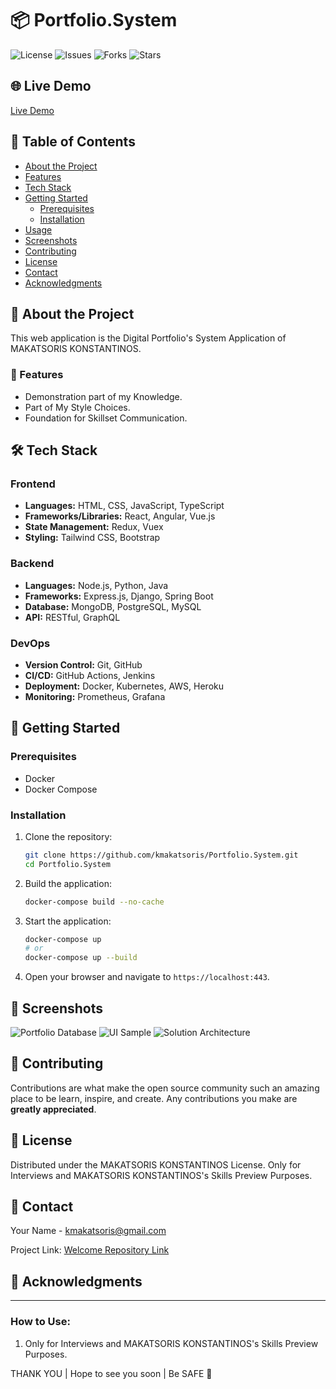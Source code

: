 # 📦 Portfolio.System

![License](https://github.com/kmakatsoris/Portfolio.System)
![Issues](https://github.com/kmakatsoris/Portfolio.System)
![Forks](https://github.com/kmakatsoris/Portfolio.System)
![Stars](https://github.com/kmakatsoris/Portfolio.System)

## 🌐 Live Demo
[Live Demo](https://kmakatsoris.com/)

## 📝 Table of Contents
- [About the Project](#about-the-project)
- [Features](#features)
- [Tech Stack](#tech-stack)
- [Getting Started](#getting-started)
  - [Prerequisites](#prerequisites)
  - [Installation](#installation)
- [Usage](#usage)
- [Screenshots](#screenshots)
- [Contributing](#contributing)
- [License](#license)
- [Contact](#contact)
- [Acknowledgments](#acknowledgments)

## 📖 About the Project

This web application is the Digital Portfolio's System Application of MAKATSORIS KONSTANTINOS. 

### 🎯 Features
- Demonstration part of my Knowledge.
- Part of My Style Choices.
- Foundation for Skillset Communication.

## 🛠 Tech Stack

### **Frontend**
- **Languages:** HTML, CSS, JavaScript, TypeScript
- **Frameworks/Libraries:** React, Angular, Vue.js
- **State Management:** Redux, Vuex
- **Styling:** Tailwind CSS, Bootstrap

### **Backend**
- **Languages:** Node.js, Python, Java
- **Frameworks:** Express.js, Django, Spring Boot
- **Database:** MongoDB, PostgreSQL, MySQL
- **API:** RESTful, GraphQL

### **DevOps**
- **Version Control:** Git, GitHub
- **CI/CD:** GitHub Actions, Jenkins
- **Deployment:** Docker, Kubernetes, AWS, Heroku
- **Monitoring:** Prometheus, Grafana

## 🚀 Getting Started

### Prerequisites
- Docker
- Docker Compose

### Installation

1. Clone the repository:
   ```bash
   git clone https://github.com/kmakatsoris/Portfolio.System.git
   cd Portfolio.System
   ```

2. Build the application:
   ```bash
   docker-compose build --no-cache   
   ```

3. Start the application:
   ```bash
   docker-compose up
   # or
   docker-compose up --build
   ```

5. Open your browser and navigate to `https://localhost:443`.

## 📸 Screenshots

![Portfolio Database](https://github.com/user-attachments/assets/2e99b732-bc76-41aa-83e5-adc294a35a9d)
![UI Sample](https://github.com/user-attachments/assets/95a33128-7628-4f2b-bc53-34f437d53efe)
![Solution Architecture](https://github.com/user-attachments/assets/749464e5-31fa-44c2-839a-c1f2605f0db0)

## 🤝 Contributing

Contributions are what make the open source community such an amazing place to be learn, inspire, and create. Any contributions you make are **greatly appreciated**.

## 📜 License

Distributed under the MAKATSORIS KONSTANTINOS License. Only for Interviews and MAKATSORIS KONSTANTINOS's Skills Preview Purposes.

## 📧 Contact

Your Name - [kmakatsoris@gmail.com](mailto:kmakatsoris@gmail.com)

Project Link: [Welcome Repository Link](https://github.com/kmakatsoris/Welcome)

## 🙏 Acknowledgments

---

### How to Use:
1. Only for Interviews and MAKATSORIS KONSTANTINOS's Skills Preview Purposes.

THANK YOU | Hope to see you soon | Be SAFE 🙏
